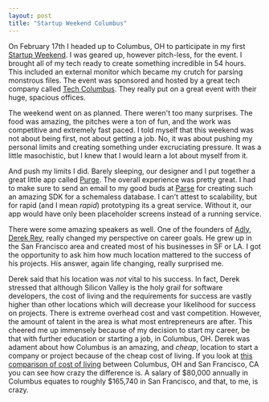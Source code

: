 ```yaml
---
layout: post
title: "Startup Weekend Columbus"
---
```


On February 17th I headed up to Columbus, OH to participate in my first [Startup Weekend](http://startupweekend.org/). I was geared up, however pitch-less, for the event. I brought all of my tech ready to create something incredible in 54 hours. This included an external monitor which became my crutch for parsing monstrous files. The event was sponsored and hosted by a great tech company called [Tech Columbus](http://www.techcolumbus.org/). They really put on a great event with their huge, spacious offices.

The weekend went on as planned. There weren't too many surprises. The food was amazing, the pitches were a ton of fun, and the work was competitive and extremely fast paced. I told myself that this weekend was not about being first, not about getting a job. No, it was about pushing my personal limits and creating something under excruciating pressure. It was a little masochistic, but I knew that I would learn a lot about myself from it.

And push my limits I did. Barely sleeping, our designer and I put together a great little app called [Purge](http://purgestuff.com/). The overall experience was pretty great. I had to make sure to send an email to my good buds at [Parse](http://www.parse.com/) for creating such an amazing SDK for a schemaless database. I can't attest to scalability, but for rapid (and I mean *rapid*) prototyping its a great service. Without it, our app would have only been placeholder screens instead of a running service.

There were some amazing speakers as well. One of the founders of [Adly](http://adly.com/), [Derek Rey](https://twitter.com/#!/d_rey), really changed my perspective on career goals. He grew up in the San Francisco area and created most of his businesses in SF or LA. I got the opportunity to ask him how much location mattered to the success of his projects. His answer, again life changing, really surprised me. 

Derek said that his location was *not* vital to his success. In fact, Derek stressed that although Silicon Valley is the holy grail for software developers, the cost of living and the requirements for success are vastly higher than other locations which will decrease your likelihood for success on projects. There is extreme overhead cost and vast competition. However, the amount of talent in the area is what most entrepreneurs are after. This cheered me up immensely because of my decision to start my career, be that with further education or starting a job, in Columbus, OH. Derek was adament about how Columbus is an amazing, and *cheap*, location to start a company or project because of the cheap cost of living. If you look at [this comparison of cost of living](http://www.bestplaces.net/col/?salary=80000&city1=53918000&city2=50667000) between Columbus, OH and San Francisco, CA you can see how crazy the difference is. A salary of $80,000 annually in Columbus equates to roughly $165,740 in San Francisco, and that, to me, is crazy.